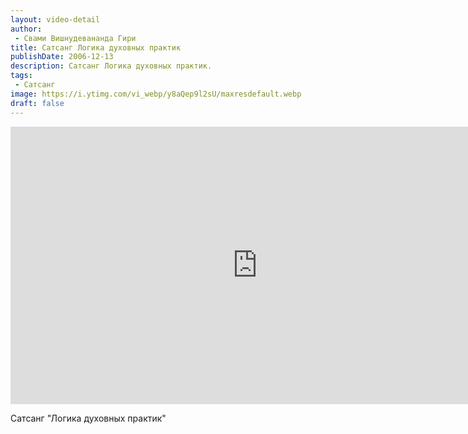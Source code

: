 ```yaml
---
layout: video-detail
author:
 - Свами Вишнудевананда Гири
title: Сатсанг Логика духовных практик
publishDate: 2006-12-13
description: Сатсанг Логика духовных практик. 
tags: 
 - Сатсанг
image: https://i.ytimg.com/vi_webp/y8aQep9l2sU/maxresdefault.webp
draft: false
---
```


<iframe width="790" height="444" src="https://www.youtube.com/embed/y8aQep9l2sU" frameborder="0" allowfullscreen=""></iframe> 

  Сатсанг "Логика духовных практик"

  

 